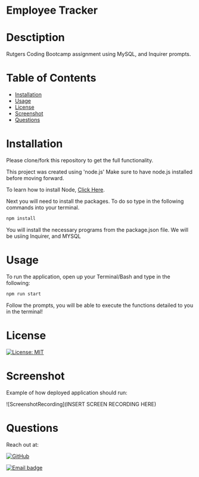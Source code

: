 # Employee Tracker

# Desctiption
Rutgers Coding Bootcamp assignment using MySQL, and Inquirer prompts.

# Table of Contents
  * [Installation](#Installation)
  * [Usage](#Usage)
  * [License](#License)
  * [Screenshot](#Screenshot)
  * [Questions](#Questions)

# Installation
Please clone/fork this repository to get the full functionality.

This project was created using 'node.js' Make sure to have node.js installed before moving forward.

To learn how to install Node, [Click Here](https://nodejs.org/en/download/package-manager/).


Next you will need to install the packages. To do so type in the following commands into your terminal.

```bash
npm install
```

You will install the necessary programs from the package.json file. We will be usiing Inquirer, and MYSQL




# Usage
To run the application, open up your Terminal/Bash and type in the following:

```bash
npm run start
```
Follow the prompts, you will be able to execute the functions detailed to you in the terminal!

# License

[![License: MIT](https://img.shields.io/badge/License-MIT-red.svg)](https://kuyajasper.mit-license.org)


# Screenshot

Example of how deployed application should run:

![ScreenshotRecording](INSERT SCREEN RECORDING HERE)

# Questions

Reach out at:

[![GitHub](https://img.shields.io/badge/GitHub-100000?style=for-the-badge&logo=github&logoColor=white)](https://github.com/KuyaJasper)

[![Email badge](https://img.shields.io/badge/Email-abarquezj1@gmail.com-red.svg)](mailto:abarquezj1@gmail.com)

